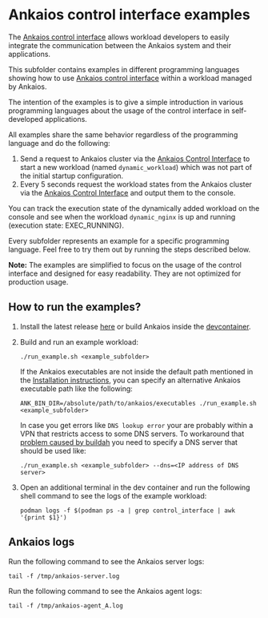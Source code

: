 # Ankaios control interface examples

The [Ankaios control interface](https://eclipse-ankaios.github.io/ankaios/main/reference/control-interface/) allows workload developers to easily integrate the communication between the Ankaios system and their applications.

This subfolder contains examples in different programming languages showing how to use [Ankaios control interface](https://eclipse-ankaios.github.io/ankaios/main/reference/control-interface/) within a workload managed by Ankaios.

The intention of the examples is to give a simple introduction in various programming languages about the usage of the control interface in self-developed applications.

All examples share the same behavior regardless of the programming language and do the following:

1. Send a request to Ankaios cluster via the [Ankaios Control Interface](https://eclipse-ankaios.github.io/ankaios/main/reference/control-interface/) to start a new workload  (named `dynamic_workload`) which was not part of the initial startup configuration.
2. Every 5 seconds request the workload states from the Ankaios cluster via the [Ankaios Control Interface](https://eclipse-ankaios.github.io/ankaios/main/reference/control-interface/) and output them to the console.

You can track the execution state of the dynamically added workload on the console and see when the workload `dynamic_nginx` is up and running (execution state: EXEC_RUNNING).

Every subfolder represents an example for a specific programming language. Feel free to try them out by running the steps described below.

**Note:** The examples are simplified to focus on the usage of the control interface and designed for easy readability. They are not optimized for production usage.

## How to run the examples?

1. Install the latest release [here](https://eclipse-ankaios.github.io/ankaios/main/usage/installation/) or build Ankaios inside the [devcontainer](../.devcontainer/Dockerfile).
2. Build and run an example workload:

   ```shell
   ./run_example.sh <example_subfolder>
   ```

   If the Ankaios executables are not inside the default path mentioned in the [Installation instructions](https://eclipse-ankaios.github.io/ankaios/main/usage/installation/), you can specify an alternative Ankaios executable path like the following:

   ```shell
   ANK_BIN_DIR=/absolute/path/to/ankaios/executables ./run_example.sh <example_subfolder>
   ```

   In case you get errors like `DNS lookup error` your are probably within a VPN that restricts access to some DNS servers.
   To workaround that [problem caused by buildah](https://github.com/containers/buildah/issues/3806) you need to specify a DNS server that should be used like:

   ```shell
   ./run_example.sh <example_subfolder> --dns=<IP address of DNS server>
   ```

3. Open an additional terminal in the dev container and run the following shell command to see the logs of the example workload:

   ```shell
   podman logs -f $(podman ps -a | grep control_interface | awk '{print $1}')
   ```

## Ankaios logs

Run the following command to see the Ankaios server logs:

   ```shell
   tail -f /tmp/ankaios-server.log
   ```

Run the following command to see the Ankaios agent logs:

   ```shell
   tail -f /tmp/ankaios-agent_A.log
   ```
